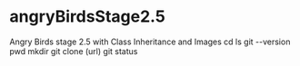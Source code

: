 # angryBirdsStage2.5
Angry Birds stage 2.5 with Class Inheritance and Images
cd
ls
git --version
pwd
mkdir
git clone (url)
git status